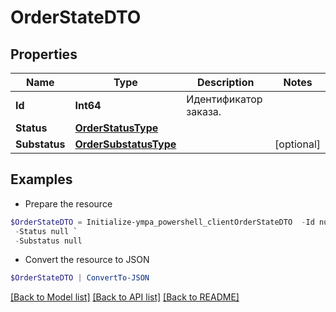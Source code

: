 # OrderStateDTO
## Properties

Name | Type | Description | Notes
------------ | ------------- | ------------- | -------------
**Id** | **Int64** | Идентификатор заказа. | 
**Status** | [**OrderStatusType**](OrderStatusType.md) |  | 
**Substatus** | [**OrderSubstatusType**](OrderSubstatusType.md) |  | [optional] 

## Examples

- Prepare the resource
```powershell
$OrderStateDTO = Initialize-ympa_powershell_clientOrderStateDTO  -Id null `
 -Status null `
 -Substatus null
```

- Convert the resource to JSON
```powershell
$OrderStateDTO | ConvertTo-JSON
```

[[Back to Model list]](../README.md#documentation-for-models) [[Back to API list]](../README.md#documentation-for-api-endpoints) [[Back to README]](../README.md)

